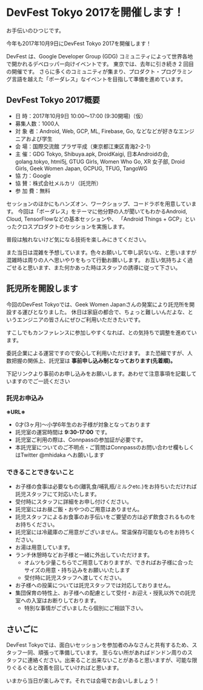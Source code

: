 # DevFest Tokyo 2017を開催します！

お手伝いのひつじです。

今年も2017年10月9日にDevFest Tokyo 2017を開催します！

DevFest は、Google Developer Group (GDG) コミュニティによって世界各地で開かれるデベロッパー向けイベントです。
東京では、去年に引き続き 2 回目の開催です。
さらに多くのコミュニティが集まり、プロダクト・プログラミング言語を越えた「ボーダレス」なイベントを目指して準備を進めています。

## DevFest Tokyo 2017概要

* 日 時：2017年10月9日 10:00〜17:00 (9:30開場)（仮）
* 募集人数：1000人
* 対 象 者：Android, Web, GCP, ML, Firebase, Go, などなどが好きなエンジニアおよび学生
* 会 場：国際交流館 プラザ平成（東京都江東区青海2-2-1）
* 主 催：GDG Tokyo, Shibuya.apk, DroidKaigi, 日本Androidの会, golang.tokyo, html5j, GTUG Girls, Women Who Go, XR 女子部, Droid Girls, Geek Women Japan, GCPUG, TFUG, TangoWG 
* 協 力：Google
* 協 賛：株式会社メルカリ（託児所）
* 参 加 費：無料

セッションのほかにもハンズオン、ワークショップ、コードラボを用意しています。
今回は「ボーダレス」をテーマに他分野の人が聞いてもわかるAndroid, Cloud, TensorFlowなどの基本セッションや、
「Android Things + GCP」といったクロスプロダクトのセッションを実施します。

普段は触れないけど気になる技術を楽しみにきてください。

また当日は混雑を予想しています。色々お願いして申し訳ないな、と思いますが混雑時は周りの人へ思いやりをもって行動お願いします。
お互い気持ちよく過ごせると思います、また何かあった時はスタッフの誘導に従って下さい。

## 託児所を開設します

今回のDevFest Tokyoでは、Geek Women Japanさんの発案により託児所を開設する運びとなりました。
休日は家庭の都合で、ちょっと難しいんだよな、というエンジニアの皆さんにぜひご利用いただきたいです。

すこしでもカンファレンスに参加しやすくなれば、との気持ちで調整を進めています。

委託企業による運営ですので安心して利用いただけます。
また恐縮ですが、人数把握の関係上、託児室は **事前申し込み制となっております(先着順)。** 

下記リンクより事前のお申し込みをお願いします。あわせて注意事項を記載していますのでご一読ください

### 託児お申込み

**※URL※**

 * 0才(3ヶ月)～小学6年生のお子様が対象となっております
 * 託児室の運営時間は **9:30-17:00** です。
 * 託児室ご利用の際は、Connpassの参加証が必要です。
 * 本託児室についてのご不明点・ご質問はConnpassのお問い合わせ欄もしくはTwitter @mhidaka へお願いします

### できることできないこと

 * お子様の食事は必要なもの(離乳食/哺乳瓶/ミルクetc.)をお持ちいただければ託児スタッフにて対応いたします。
  * 受付時にスタッフに詳細をお申し付けください。
  * 託児室にはお昼ご飯・おやつのご用意はありません。
  * 託児スタッフによるお食事のお手伝いをご要望の方は必ず飲食されるものをお持ちください。
* 託児室には冷蔵庫のご用意がございません。常温保存可能なものをお持ちください。
* お湯は用意しています。
* ランチ休憩時などお子様と一緒に外出していただけます。
  * オムツも少量こちらでご用意しておりますが、できればお子様に合ったサイズの用意・持ち込みをお願いいたします
  * 受付時に託児スタッフへ渡してください。
* お子様への投薬については託児スタッフでは対応しておりません。
* 集団保育の特性上、お子様への配慮として受付・お迎え・授乳以外での託児室への入室はお断りしております。
  * 特別な事情がございましたら個別にご相談下さい。


## さいごに

DevFest Tokyoでは、面白いセッションを参加者のみなさんと共有するため、スタッフ一同、頑張って準備しています。
至らない所があればドンドン周りのスタッフに連絡ください。出来ること出来ないことがあると思いますが、可能な限りぐるぐると改善を回していければと思います。

いまから当日が楽しみです。それでは会場でお会いしましょう！
